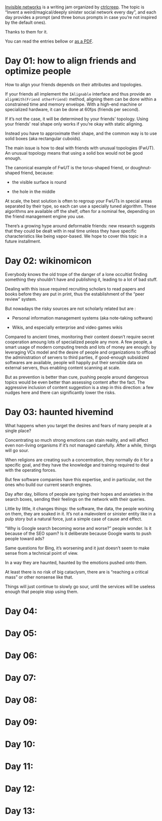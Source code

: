 [Invisible
networks](https://twitter.com/ctrlcreep/status/1638937123372802057) is a
writing jam organized by [ctrlcreep](https://twitter.com/ctrlcreep/).
The topic is “Invent a weird/magical/deeply sinister social network
every day”, and each day provides a prompt (and three bonus prompts in
case you’re not inspired by the default ones).

Thanks to them for it.

You can read the entries bellow or [as a
PDF](./invisibles-networks-2023.pdf).

# Day 01: how to align friends and optimize people

How to align your friends depends on their attributes and topologies.

If your friends all implement the `IAlignable` interface and thus
provide an `alignWith(Friend otherFriend)` method, aligning them can be
done within a constrained time and memory envelope. With a high-end
machine or specialized hardware, it can be done at 60fps (friends per
second).

If it’s not the case, it will be determined by your friends' topology.
Using your friends' real shape only works if you’re okay with static
aligning.

Instead you have to approximate their shape, and the common way is to
use solid boxes (aka rectangular cuboids).

The main issue is how to deal with friends with unusual topologies
(FwUT). An unusual topology means that using a solid box would not be
good enough.

The canonical example of FwUT is the torus-shaped friend, or
doughnut-shaped friend, because:

-   the visible surface is round

-   the hole in the middle

At scale, the best solution is often to regroup your FwUTs in special
areas separated by their type, so each can use a specially tuned
algorithm. These algorithms are available off the shelf, often for a
nominal fee, depending on the friend management engine you use.

There’s a growing hype around deformable friends: new research suggests
that they could be dealt with in real time unless they have specific
characteristics like being vapor-based. We hope to cover this topic in a
future installment.

# Day 02: wikinomicon

Everybody knows the old trope of the danger of a lone occultist finding
something they shouldn’t have and publishing it, leading to a lot of bad
stuff.

Dealing with this issue required recruiting scholars to read papers and
books before they are put in print, thus the establishment of the “peer
review” system.

But nowadays the risky sources are not scholarly related but are :

-   Personal information management systems (aka note-taking software)

-   Wikis, and especially enterprise and video games wikis

Compared to ancient times, monitoring their content doesn’t require
secret cooperation amoung lots of specialized people any more. A few
people, a smart usage of modern computing trends and lots of money are
enough: by leveraging VCs model and the desire of people and
organizations to offload the administration of servers to third parties,
if good-enough subsidized softwares are available, people will happily
put their sensible data on external servers, thus enabling content
scanning at scale.

But as prevention is better than cure, pushing people around dangerous
topics would be even better than assessing content after the fact. The
aggressive inclusion of content suggestion is a step in this direction:
a few nudges here and there can significantly lower the risks.

# Day 03: haunted hivemind

What happens when you target the desires and fears of many people at a
single place?

Concentrating so much strong emotions can stain reality, and will affect
even non-living organisms if it’s not managed carefully. After a while,
things will go sour.

When religions are creating such a concentration, they normally do it
for a specific goal, and they have the knowledge and training required
to deal with the operating forces.

But few software companies have this expertise, and in particular, not
the ones who build our current search engines.

Day after day, billions of people are typing their hopes and anxieties
in the search boxes, sending their feelings on the network with their
queries.

Little by little, it changes things: the software, the data, the people
working on them, they are soaked in it. It’s not a malevolent or
sinister entity like in a pulp story but a natural force, just a simple
case of cause and effect.

“Why is Google search becoming worse and worse?” people wonder. Is it
because of the SEO spam? Is it deliberate because Google wants to push
people toward ads?

Same questions for Bing, it’s worsening and it just doesn’t seem to make
sense from a technical point of view.

In a way they are haunted, haunted by the emotions pushed onto them.

At least there is no risk of big cataclysm, there are is “reaching a
critical mass” or other nonsense like that.

Things will just continue to slowly go sour, until the services will be
useless enough that people stop using them.

# Day 04:

# Day 05:

# Day 06:

# Day 07:

# Day 08:

# Day 09:

# Day 10:

# Day 11:

# Day 12:

# Day 13:

